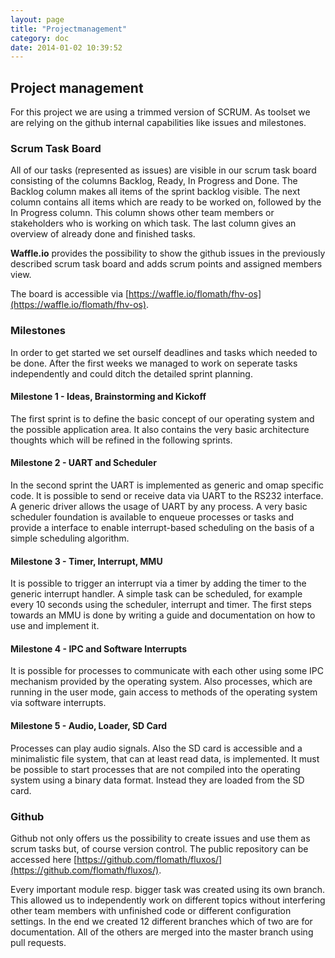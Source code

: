 ```yaml
---
layout: page
title: "Projectmanagement"
category: doc
date: 2014-01-02 10:39:52
---
```


## Project management

For this project we are using a trimmed version of SCRUM. As toolset we are relying on the github internal capabilities like issues and milestones.

### Scrum Task Board
All of our tasks (represented as issues) are visible in our scrum task board consisting of the columns Backlog, Ready, In Progress and Done. The Backlog column makes all items of the sprint backlog visible. The next column contains all items which are ready to be worked on, followed by the In Progress column. This column shows other team members or stakeholders who is working on which task. The last column gives an overview of already done and finished tasks.

**Waffle.io** provides the possibility to show the github issues in the previously described scrum task board and adds scrum points and assigned members view.

The board is accessible via [https://waffle.io/flomath/fhv-os](https://waffle.io/flomath/fhv-os).

### Milestones
In order to get started we set ourself deadlines and tasks which needed to be done. After the first weeks we managed to work on seperate tasks independently and could ditch the detailed sprint planning.

#### Milestone 1 - Ideas, Brainstorming and Kickoff
The first sprint is to define the basic concept of our operating system and the possible application area. It also contains the very basic architecture thoughts which will be refined in the following sprints.

#### Milestone 2 - UART and Scheduler
In the second sprint the UART is implemented as generic and omap specific code. It is possible to send or receive data via UART to the RS232 interface. A generic driver allows the usage of UART by any process. A very basic scheduler foundation is available to enqueue processes or tasks and provide a interface to enable interrupt-based scheduling on the basis of a simple scheduling algorithm.

#### Milestone 3 - Timer, Interrupt, MMU
It is possible to trigger an interrupt via a timer by adding the timer to the generic interrupt handler. A simple task can be scheduled, for example every 10 seconds using the scheduler, interrupt and timer. The first steps towards an MMU is done by writing a guide and documentation on how to use and implement it.

#### Milestone 4 - IPC and Software Interrupts
It is possible for processes to communicate with each other using some IPC mechanism provided by the operating system. Also processes, which are running in the user mode, gain access to methods of the operating system via software interrupts.

#### Milestone 5 - Audio, Loader, SD Card
Processes can play audio signals. Also the SD card is accessible and a minimalistic file system, that can at least read data, is implemented. It must be possible to start processes that are not compiled into the operating system using a binary data format. Instead they are loaded from the SD card.

### Github
Github not only offers us the possibility to create issues and use them as scrum tasks but, of course version control. The public repository can be accessed here [https://github.com/flomath/fluxos/](https://github.com/flomath/fluxos/).

Every important module resp. bigger task was created using its own branch. This allowed us to independently work on different topics without interfering other team members with unfinished code or different configuration settings. In the end we created 12 different branches which of two are for documentation. All of the others are merged into the master branch using pull requests.
